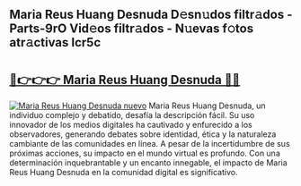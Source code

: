 ## Maria Reus Huang Desnuda D𝚎sn𝚞dos filtr𝚊dos - Parts-9rO Vid𝚎os filtr𝚊dos - N𝚞evas f𝚘tos atr𝚊ctivas Icr5c

# <h2><a href="http://mb0ufs.tromn.icu/?c=Maria+Reus+Huang+Desnuda">🔗👉👉👉 Maria Reus Huang Desnuda 🔗🔗</a></h2>

[![Maria Reus Huang Desnuda nuevo](https://i.imgur.com/pEAQMta.gif)](http://mb0ufs.tromn.icu/?c=Maria+Reus+Huang+Desnuda)
Maria Reus Huang Desnuda, un individuo complejo y debatido, desafía la descripción fácil. Su uso innovador de los medios digitales ha cautivado y enfurecido a los observadores, generando debates sobre identidad, ética y la naturaleza cambiante de las comunidades en línea. A pesar de la incertidumbre de sus próximas acciones, su impacto en el mundo virtual es profundo. Con una determinación inquebrantable y un encanto innegable, el impacto de Maria Reus Huang Desnuda en la comunidad digital es significativo.
